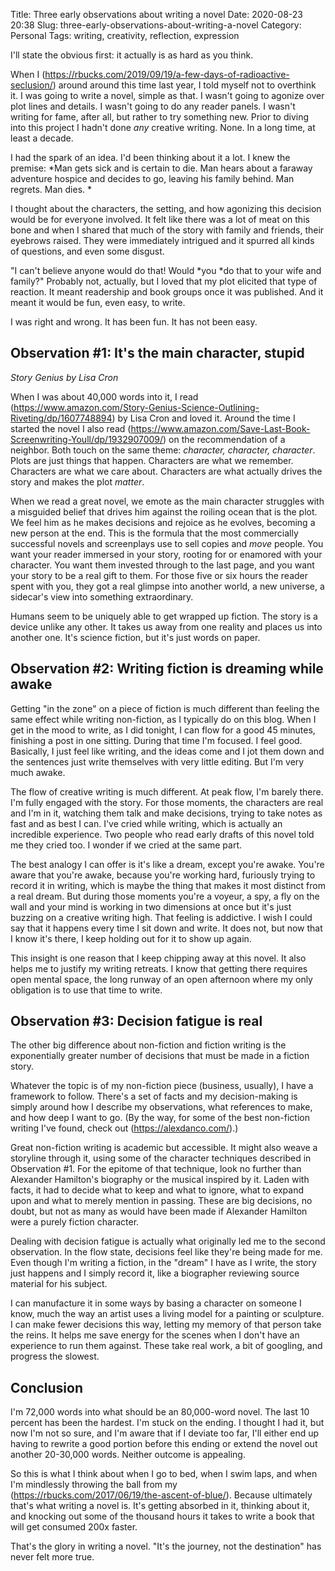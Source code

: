 Title: Three early observations about writing a novel
Date: 2020-08-23 20:38
Slug: three-early-observations-about-writing-a-novel
Category: Personal
Tags: writing, creativity, reflection, expression

I'll state the obvious first: it actually is as hard as you think. 

When I (https://rbucks.com/2019/09/19/a-few-days-of-radioactive-seclusion/) around around this time last year, I told myself not to overthink it. I was going to write a novel, simple as that. I wasn't going to agonize over plot lines and details. I wasn't going to do any reader panels. I wasn't writing for fame, after all, but rather to try something new. Prior to diving into this project I hadn't done *any* creative writing. None. In a long time, at least a decade. 

I had the spark of an idea. I'd been thinking about it a lot. I knew the premise: *Man gets sick and is certain to die. Man hears about a faraway adventure hospice and decides to go, leaving his family behind. Man regrets. Man dies. *

I thought about the characters, the setting, and how agonizing this decision would be for everyone involved. It felt like there was a lot of meat on this bone and when I shared that much of the story with family and friends, their eyebrows raised. They were immediately intrigued and it spurred all kinds of questions, and even some disgust. 

"I can't believe anyone would do that! Would *you *do that to your wife and family?" Probably not, actually, but I loved that my plot elicited that type of reaction. It meant readership and book groups once it was published. And it meant it would be fun, even easy, to write. 

I was right and wrong. It has been fun. It has not been easy. 

## Observation #1: It's the main character, stupid

*Story Genius by Lisa Cron*

When I was about 40,000 words into it, I read (https://www.amazon.com/Story-Genius-Science-Outlining-Riveting/dp/1607748894) by Lisa Cron and loved it. Around the time I started the novel I also read (https://www.amazon.com/Save-Last-Book-Screenwriting-Youll/dp/1932907009/) on the recommendation of a neighbor. Both touch on the same theme: *character, character, character*. Plots are just things that happen. Characters are what we remember. Characters are what we care about. Characters are what actually drives the story and makes the plot *matter*. 

When we read a great novel, we emote as the main character struggles with a misguided belief that drives him against the roiling ocean that is the plot. We feel him as he makes decisions and rejoice as he evolves, becoming a new person at the end. This is the formula that the most commercially successful novels and screenplays use to sell copies and *move* people. You want your reader immersed in your story, rooting for or enamored with your character. You want them invested through to the last page, and you want your story to be a real gift to them. For those five or six hours the reader spent with you, they got a real glimpse into another world, a new universe, a sidecar's view into something extraordinary. 

Humans seem to be uniquely able to get wrapped up fiction. The story is a device unlike any other. It takes us away from one reality and places us into another one. It's science fiction, but it's just words on paper. 

## Observation #2: Writing fiction is dreaming while awake

Getting "in the zone" on a piece of fiction is much different than feeling the same effect while writing non-fiction, as I typically do on this blog. When I get in the mood to write, as I did tonight, I can flow for a good 45 minutes, finishing a post in one sitting. During that time I'm focused. I feel good. Basically, I just feel like writing, and the ideas come and I jot them down and the sentences just write themselves with very little editing. But I'm very much awake. 

The flow of creative writing is much different. At peak flow, I'm barely there. I'm fully engaged with the story. For those moments, the characters are real and I'm in it, watching them talk and make decisions, trying to take notes as fast and as best I can. I've cried while writing, which is actually an incredible experience. Two people who read early drafts of this novel told me they cried too. I wonder if we cried at the same part. 

The best analogy I can offer is it's like a dream, except you're awake. You're aware that you're awake, because you're working hard, furiously trying to record it in writing, which is maybe the thing that makes it most distinct from a real dream. But during those moments you're a voyeur, a spy, a fly on the wall and your mind is working in two dimensions at once but it's just buzzing on a creative writing high. That feeling is addictive. I wish I could say that it happens every time I sit down and write. It does not, but now that I know it's there, I keep holding out for it to show up again. 

This insight is one reason that I keep chipping away at this novel. It also helps me to justify my writing retreats. I know that getting there requires open mental space, the long runway of an open afternoon where my only obligation is to use that time to write. 

## Observation #3: Decision fatigue is real

The other big difference about non-fiction and fiction writing is the exponentially greater number of decisions that must be made in a fiction story. 

Whatever the topic is of my non-fiction piece (business, usually), I have a framework to follow. There's a set of facts and my decision-making is simply around how I describe my observations, what references to make, and how deep I want to go. (By the way, for some of the best non-fiction writing I've found, check out (https://alexdanco.com/).)

Great non-fiction writing is academic but accessible. It might also weave a storyline through it, using some of the character techniques described in Observation #1. For the epitome of that technique, look no further than Alexander Hamilton's biography or the musical inspired by it. Laden with facts, it had to decide what to keep and what to ignore, what to expand upon and what to merely mention in passing. These are big decisions, no doubt, but not as many as would have been made if Alexander Hamilton were a purely fiction character. 

Dealing with decision fatigue is actually what originally led me to the second observation. In the flow state, decisions feel like they're being made for me. Even though I'm writing a fiction, in the "dream" I have as I write, the story just happens and I simply record it, like a biographer reviewing source material for his subject.

I can manufacture it in some ways by basing a character on someone I know, much the way an artist uses a living model for a painting or sculpture. I can make fewer decisions this way, letting my memory of that person take the reins. It helps me save energy for the scenes when I don't have an experience to run them against. These take real work, a bit of googling, and progress the slowest. 

## Conclusion

I'm 72,000 words into what should be an 80,000-word novel. The last 10 percent has been the hardest. I'm stuck on the ending. I thought I had it, but now I'm not so sure, and I'm aware that if I deviate too far, I'll either end up having to rewrite a good portion before this ending or extend the novel out another 20-30,000 words. Neither outcome is appealing. 

So this is what I think about when I go to bed, when I swim laps, and when I'm mindlessly throwing the ball from my (https://rbucks.com/2017/06/19/the-ascent-of-blue/). Because ultimately that's what writing a novel is. It's getting absorbed in it, thinking about it, and knocking out some of the thousand hours it takes to write a book that will get consumed 200x faster. 

That's the glory in writing a novel. "It's the journey, not the destination" has never felt more true.